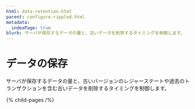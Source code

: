 ```yaml
---
html: data-retention.html
parent: configure-rippled.html
metadata:
  indexPage: true
blurb: サーバが保存するデータの量と、古いデータを削除するタイミングを制御します。
---
```

# データの保存

サーバが保存するデータの量と、古いバージョンのレジャーステートや過去のトランザクションを含む古いデータを削除するタイミングを制御します。

{% child-pages /%}
